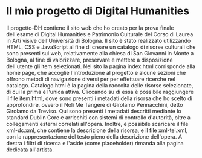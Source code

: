 # Il mio progetto di Digital Humanities
Il progetto-DH contiene il sito web che ho creato per la prova finale dell'esame di Digital Humanities e Patrimonio Culturale del Corso di Laurea in Arti visive dell'Università di Bologna. Il sito è stato realizzato utilizzando HTML, CSS e JavaScript al fine di creare un catalogo di risorse culturali che sono presenti sul web, relativamente alla chiesa di San Giovanni in Monte a Bologna, al fine di valorizzare, preservare e mettere a disposizione dell'utente gli item selezionati. Nel sito la pagina index.html corrisponde alla home page, che accoglie l'introduzione al progetto e alcune sezioni che offrono metodi di navigazione diversi per per effettuare ricerche nel catalogo. Catalogo.html è la pagina della raccolta delle risorse selezionate, di cui la prima è l'unica attiva. Cliccando su di essa è possibile raggiungere il file item.html, dove sono presenti i metadati della risorsa che ho scelto di approfondire, ovvero il Noli Me Tangere di Girolamo Pennacchini, detto Girolamo da Treviso. Qui sono presenti i metadati descritti mediante lo standard Dublin Core e arricchiti con sistemi di controllo d'autorità, oltre a collegamenti esterni correlati all'opera. Inoltre, è possibile scaricare il file xml-dc.xml, che contiene la descrizione della risorsa, e il file xml-tei.xml, con la rappresentazione del testo pieno della descrizione dell'opera. A destra i filtri di ricerca e l'aside (come placeholder) rimanda alla pagina dedicata all'artista.
